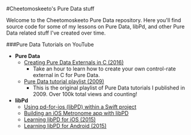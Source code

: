 #Cheetomoskeeto's Pure Data stuff

Welcome to the Cheetomoskeeto Pure Data repository. Here you'll find source code for some of my lessons on Pure Data, libPd, and other Pure Data related stuff I've created over time.

###Pure Data Tutorials on YouTube 

- __Pure Data__
	- [Creating Pure Data Externals in C (2016)](https://www.youtube.com/playlist?list=PLn3ODBv0ka5g_zKRpmgc58-Tj-Qn-P5qz)
		- Take an hour to learn how to create your own control-rate external in C for Pure Data.
	- [Pure Data tutorial playlist (2009)](https://www.youtube.com/watch?v=rtgGol-I4gA&list=PL12DC9A161D8DC5DC)
		- This is the original playlist of Pure Data tutorials I published in 2009. Over 100k total views and counting!
- __libPd__
	- [Using pd-for-ios (libPD) within a Swift project](https://www.youtube.com/watch?v=R_-vTybbTn4)
	- [Building an iOS Metronome app with libPD](https://www.youtube.com/watch?v=TqS7BENqbks&list=PLn3ODBv0ka5iNTCALv2UA291jS59ZIFSr)
	- [Learning libPD for iOS (2015)](https://www.youtube.com/watch?v=uOdt-2Byj20&list=PLn3ODBv0ka5jDXKS374IhS95GeXp4sTGt)
	- [Learning libPD for Android (2015)](https://www.youtube.com/watch?v=cinOFA1pT1k&list=PLn3ODBv0ka5hS5areRFSTi2aydPMiUq3B)



